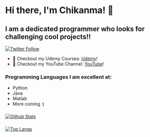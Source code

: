 # Hi there, I'm Chikanma! 👋
## I am a dedicated programmer who looks for challenging cool projects!!

[![Twitter Follow](https://img.shields.io/twitter/follow/Chikanma8?color=1DA1F2&logo=twitter&style=for-the-badge)](https://twitter.com/intent/follow?original_referer=https%3A%2F%2Fgithub.com%2FcodeSTACKr&screen_name=Chikanma8)


- 🔭 Checkout my Udemy Courses: [Udemy][course]!
- 🔭 Checkout my YouTube Channel: [YouTube][channel]!

### Programming Languages I am excellent at:
- Python
- Java
- Matlab
- More coming :)

###
[![Github Stats](https://github-readme-stats.vercel.app/api?username=Chikanma681&show_icons=true&theme=buefy)](https://github.com/Chikanma681/)
###
[![Top Langs](https://github-readme-stats.vercel.app/api/top-langs/?username=Chikanma681&show_icons=true&theme=buefy&layout=compact&langs_count=8&hide=C)](https://github.com/Chikanma681/)

[course]: https://www.udemy.com/user/chikanma/
[channel]: https://www.youtube.com/channel/UCRtHO5ZSeS4fdlQutHJIPfw
